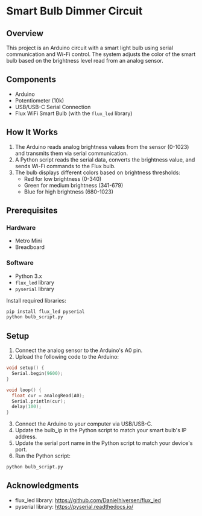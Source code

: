 # Smart Bulb Dimmer Circuit

## Overview
This project is an Arduino circuit with a smart light bulb using serial communication and Wi-Fi control. The system adjusts the color of the smart bulb based on the brightness level read from an analog sensor.

## Components
- Arduino 
- Potentiometer (10k)
- USB/USB-C Serial Connection
- Flux WiFi Smart Bulb (with the `flux_led` library)

## How It Works
1. The Arduino reads analog brightness values from the sensor (0-1023) and transmits them via serial communication.
2. A Python script reads the serial data, converts the brightness value, and sends Wi-Fi commands to the Flux bulb.
3. The bulb displays different colors based on brightness thresholds:
   - Red for low brightness (0-340)
   - Green for medium brightness (341-679)
   - Blue for high brightness (680-1023)

## Prerequisites
### Hardware
- Metro Mini
- Breadboard

### Software
- Python 3.x
- `flux_led` library
- `pyserial` library

Install required libraries:
```bash
pip install flux_led pyserial
python bulb_script.py
```

## Setup

1. Connect the analog sensor to the Arduino's A0 pin.
2. Upload the following code to the Arduino:

```cpp
void setup() {
  Serial.begin(9600);
}

void loop() {
  float cur = analogRead(A0);
  Serial.println(cur);
  delay(100);
}
```

3. Connect the Arduino to your computer via USB/USB-C.
4. Update the bulb_ip in the Python script to match your smart bulb's IP address.
5. Update the serial port name in the Python script to match your device's port.
6. Run the Python script:

```bash
python bulb_script.py
```

## Acknowledgments

- flux_led library: https://github.com/Danielhiversen/flux_led
- pyserial library: https://pyserial.readthedocs.io/

